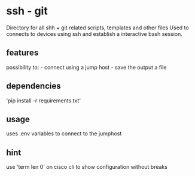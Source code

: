 # ssh -  git
Directory for all shh + git related scripts, templates and other files
Used to connects to devices using ssh and establish a interactive bash session.

## features
possibility to: - connect using a jump host
                - save the output a file

## dependencies
'pip install -r requirements.txt'

## usage
uses .env variables to connect to the jumphost

## hint
use 'term len 0' on cisco cli to show configuration without breaks